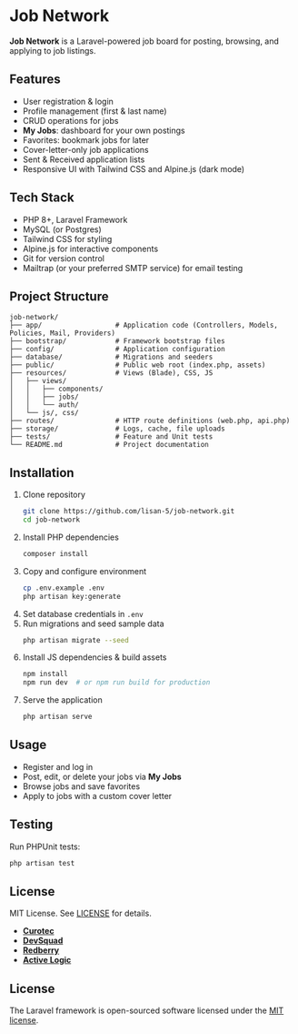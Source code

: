 # Job Network

 **Job Network** is a Laravel-powered job board for posting, browsing, and applying to job listings.

 ## Features
 - User registration & login
 - Profile management (first & last name)
 - CRUD operations for jobs
 - **My Jobs**: dashboard for your own postings
 - Favorites: bookmark jobs for later
 - Cover-letter-only job applications
 - Sent & Received application lists
 - Responsive UI with Tailwind CSS and Alpine.js (dark mode)

 ## Tech Stack
- PHP 8+, Laravel Framework
- MySQL (or Postgres)
- Tailwind CSS for styling
- Alpine.js for interactive components
- Git for version control
- Mailtrap (or your preferred SMTP service) for email testing

## Project Structure
```text
job-network/
├── app/                  # Application code (Controllers, Models, Policies, Mail, Providers)
├── bootstrap/            # Framework bootstrap files
├── config/               # Application configuration
├── database/             # Migrations and seeders
├── public/               # Public web root (index.php, assets)
├── resources/            # Views (Blade), CSS, JS
│   ├── views/
│   │   ├── components/
│   │   ├── jobs/
│   │   └── auth/
│   └── js/, css/
├── routes/               # HTTP route definitions (web.php, api.php)
├── storage/              # Logs, cache, file uploads
├── tests/                # Feature and Unit tests
└── README.md             # Project documentation
```

 ## Installation
 1. Clone repository
    ```bash
    git clone https://github.com/lisan-5/job-network.git
    cd job-network
    ```
 2. Install PHP dependencies
    ```bash
    composer install
    ```
 3. Copy and configure environment
    ```bash
    cp .env.example .env
    php artisan key:generate
    ```
 4. Set database credentials in `.env`
 5. Run migrations and seed sample data
    ```bash
    php artisan migrate --seed
    ```
 6. Install JS dependencies & build assets
    ```bash
    npm install
    npm run dev  # or npm run build for production
    ```
 7. Serve the application
    ```bash
    php artisan serve
    ```

 ## Usage
 - Register and log in
 - Post, edit, or delete your jobs via **My Jobs**
 - Browse jobs and save favorites
 - Apply to jobs with a custom cover letter

 ## Testing
 Run PHPUnit tests:
 ```bash
 php artisan test
 ```

 ## License
 MIT License. See [LICENSE](LICENSE) for details.
- **[Curotec](https://www.curotec.com/services/technologies/laravel)**
- **[DevSquad](https://devsquad.com/hire-laravel-developers)**
- **[Redberry](https://redberry.international/laravel-development)**
- **[Active Logic](https://activelogic.com)**

## License

The Laravel framework is open-sourced software licensed under the [MIT license](https://opensource.org/licenses/MIT).
